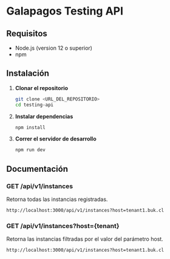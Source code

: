 # Galapagos Testing API

## Requisitos

- Node.js (version 12 o superior)
- npm

## Instalación

1. **Clonar el repositorio**

   ```bash
   git clone <URL_DEL_REPOSITORIO>
   cd testing-api
   ```

2. **Instalar dependencias**

   ```bash
   npm install
   ```
   
3. **Correr el servidor de desarrollo**

   ```bash
   npm run dev
   ```
   
## Documentación

### GET /api/v1/instances

Retorna todas las instancias registradas.
```bash
http://localhost:3000/api/v1/instances?host=tenant1.buk.cl
```

### GET /api/v1/instances?host={tenant}
Retorna las instancias filtradas por el valor del parámetro host.
```bash
http://localhost:3000/api/v1/instances?host=tenant1.buk.cl
```


